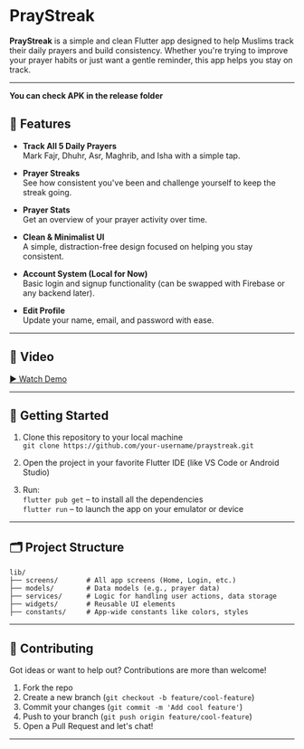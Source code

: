
# PrayStreak

**PrayStreak** is a simple and clean Flutter app designed to help Muslims track their daily prayers and build consistency. Whether you're trying to improve your prayer habits or just want a gentle reminder, this app helps you stay on track.

---
**You can check APK in the release folder**  

## 🌙 Features

- **Track All 5 Daily Prayers**  
  Mark Fajr, Dhuhr, Asr, Maghrib, and Isha with a simple tap.

- **Prayer Streaks**  
  See how consistent you've been and challenge yourself to keep the streak going.

- **Prayer Stats**  
  Get an overview of your prayer activity over time.

- **Clean & Minimalist UI**  
  A simple, distraction-free design focused on helping you stay consistent.

- **Account System (Local for Now)**  
  Basic login and signup functionality (can be swapped with Firebase or any backend later).

- **Edit Profile**  
  Update your name, email, and password with ease.

---

## 📸 Video

[▶ Watch Demo](assets/praystreak.gif)

---

## 🚀 Getting Started

1. Clone this repository to your local machine  
   `git clone https://github.com/your-username/praystreak.git`

2. Open the project in your favorite Flutter IDE (like VS Code or Android Studio)

3. Run:  
   `flutter pub get` – to install all the dependencies  
   `flutter run` – to launch the app on your emulator or device

---

## 🗂️ Project Structure

```
lib/
├── screens/       # All app screens (Home, Login, etc.)
├── models/        # Data models (e.g., prayer data)
├── services/      # Logic for handling user actions, data storage
├── widgets/       # Reusable UI elements
├── constants/     # App-wide constants like colors, styles
```

---

## 🤝 Contributing

Got ideas or want to help out? Contributions are more than welcome!

1. Fork the repo
2. Create a new branch (`git checkout -b feature/cool-feature`)
3. Commit your changes (`git commit -m 'Add cool feature'`)
4. Push to your branch (`git push origin feature/cool-feature`)
5. Open a Pull Request and let's chat!

---

